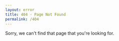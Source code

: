 ```yaml
---
layout: error
title: 404 - Page Not Found
permalink: /404
---
```

Sorry, we can't find that page that you're looking for.
